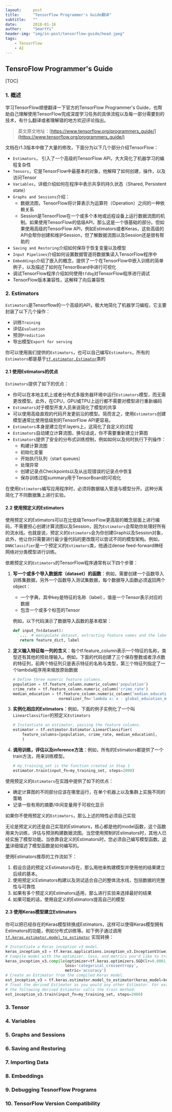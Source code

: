 ```yaml
---
layout:     post
title:      "TensorFlow Programmer's Guide翻译"
subtitle:   ""
date:       2018-01-18
author:     "SmartYi"
header-img: "img/in-post/tensorflow-guide/head.jpeg"
tags:
    - TensorFlow
    - AI
---
```


## TensroFlow Programmer's Guide

[TOC]

### 1. 概述

学习TensorFlow顺便翻译一下官方的TensorFlow Programmer's Guide，也帮助自己理解使用TensorFlow完成深度学习任务的具体流程以及每一部分需要到的技术，有什么翻译或者理解错的地方欢迎评论指出。

> 英文原文地址：[https://www.tensorflow.org/programmers_guide/](https://www.tensorflow.org/programmers_guide/)

文档在r1.3版本中做了大量的修改，下面分为以下几个部分介绍TensorFlow：

- `Estimators`， 引入了一个高级的TensorFlow API，大大简化了机器学习的编程复杂性
- `Tensors`，它是TensorFlow中最基本的对象，他解释了如何创建，操作，以及访问Tensor
- `Variables`，详细介绍如何在程序中表示共享的持久状态（Shared, Persistent state）
- `Graphs and Sessions`介绍：
  - 数据流图，TensorFlow将计算表示为运算符（Operation）之间的一种依赖关系
  - Session是TensorFlow在一个或多个本地或远程设备上运行数据流图的机制。如果使用TensorFlow的低级API，那么这是一个很基础的部分。但如果使用高级的TensorFlow API，例如Estimators或者Keras，这些高级的API会帮你创建和维护Session，但了解数据流图以及Session还是很有帮助的
- `Saving and Restoring`介绍如何保存于恢复变量以及模型
- `Input Pipelines`介绍如何设置数据管道将数据集读入TensorFlow程序中
- `Embeddings`介绍了嵌入的概念，提供了一个在TensorFlow中嵌入训练的简单例子，以及描述了如何在TensorBoard中进行可视化
- 调试TensorFlow程序介绍如何使用`tfdbg`对TensorFlow程序进行调试
- TensorFlow版本兼容性，这解释了向后兼容性

### 2. Estimators

`Estimators`是Tensorflow的一个高级的API，极大地简化了机器学习编程，它主要封装了以下几个操作：

- 训练`Training`
- 评估`Evaluation`
- 预测`Prediction`
- 导出模型`Export for serving`

你可以使用我们提供的`Estimators`，也可以自己编写`Estimators`，所有的`Estimators`都是基于[`tf.estimator.Estimator`](https://www.tensorflow.org/api_docs/python/tf/estimator/Estimator)类的

#### 2.1 使用Estimators的优点

`Estimators`提供了如下的优点：

- 你可以在本地主机上或者分布式多服务器环境中运行`Estimators`模型，而无需更改模型。此外，在CPU，GPU或TPU上运行都不需要对模型进行重新编码
- `Estimators`对于模型开发人员来说简化了模型的共享
- 可以使用高级直观的代码开发更前沿的模型。简而言之，使用`Estimators`创建模型通常比使用低级别的TensorFlow API更容易。
- `Estimators`本身是建立在tf.layers上，这简化了自定义的过程
- `Estimators`自动建立计算流图，换句话说，你不需要重新建立计算图
- `Estimators`提供了安全的分布式训练控制，例如如何以及何时执行下列操作：
  - 构建计算流图
  - 初始化变量
  - 开始执行队列（start queues）
  - 处理异常
  - 创建记录点Checkpoints以及从出现错误的记录点中恢复
  - 保存训练过程summary用于TensorBoard的可视化

在使用`Estimators`编写应用程序时，必须将数据输入管道与模型分开。这种分离简化了不同数据集上进行实验。

#### 2.2 使用预定义的Estimators

使用预定义的Estimators可以在比低级TensorFlow更高层的概念层面上进行编码，不需要担心创建计算流图以及Session，因为`Estimators`会帮助你处理好所有的流水线。也就是说，预定义的`Estimators`会为你创建Graph以及Session对象，此外，他让你只需要进行最少量代码的更改既可以尝试不同的模型架构。例如，`DNNClassifier`是一个预定义的`Estimators`类，他通过dense feed-forward神经网络对分类模型进行训练。

依赖预定义的`Estimators`的TensorFlow程序通常有以下四个步骤：

1. **写一个或多个导入数据库（dataset）的函数**：例如，需要创建一个函数导入训练集数据，另外一个函数导入测试集数据，每个数据导入函数必须返回两个object：

   - 一个字典，其中key是特征的名称（label），值是一个Tensor表示对应的数据
   - 包含一个或多个标签的Tensor

   例如，以下代码演示了数据导入函数的基本框架：

   ```python
   def input_fn(dataset):
      ...  # manipulate dataset, extracting feature names and the label
      return feature_dict, label
   ```

2. **定义输入特征每一列的含义**：每个tf.feature_column表示一个特征的名称，类型还有其他的预处理输入。例如，下面的代码创建了三个保存整数或者浮点数的特征列，前两个特征列只是表示特征的名称与类型，第三个特征列指定了一个lambda程序用来缩放原始数据

   ```python
   # Define three numeric feature columns.
   population = tf.feature_column.numeric_column('population')
   crime_rate = tf.feature_column.numeric_column('crime_rate')
   median_education = tf.feature_column.numeric_column('median_education',
                       normalizer_fn='lambda x: x - global_education_mean')
   ```

3. **实例化相应的Estimators**：例如，下面的例子实例化了一个叫`LinearClassifier`的预定义`Estimators`

   ```python
   # Instantiate an estimator, passing the feature columns.
   estimator = tf.estimator.Estimator.LinearClassifier(
       feature_columns=[population, crime_rate, median_education],
       )
   ```

4. **调用训练，评估以及inference方法**：例如，所有的Estimators都提供了一个train方法，用来训练模型。

   ```python
   # my_training_set is the function created in Step 1
   estimator.train(input_fn=my_training_set, steps=2000)
   ```

使用预定义的`Estimators`在实践中提供了如下的优点：

- 确定计算图的不同部分应该在哪里运行，在单个机器上以及集群上实施不同的策略
- 记录一些有用的摘要/中间变量用于可视化显示

如果你不使用预定义的`Estimators`，那么上述的特性必须自己实现

无论是预定义的还是自己实现的Estimators，核心都是他的model函数，这个函数用来为训练，评估与预测构建数据流图。当您使用预制的Estimators时，其他人已经实施了模型功能。当依靠自定义的Estimators时，您必须自己编写模型函数。[这里](https://www.tensorflow.org/extend/estimators)详细描述了模型函数是如何编写的。

使用Estimators推荐的工作流如下：

1. 假设合适的预定义Estimators存在，那么用他来构建模型并使用他的结果建立后续的基本。
2. 使用预定义Estimators构建以及测试适合自己的整体流水线，包括数据的完整性与可靠性
3. 如果有多个预定义的Estimators适用，那么进行实验来选择最好的结果
4. 如果可能的话，使用自定义的Estimators提高自己的模型

#### 2.3 使用Keras模型建立Estimators

你可以把已经存在的Keras模型转换成Estimators，这样可以使得Keras模型拥有Estimators的功能，例如分布式训练等。如下例子通过调用[`tf.keras.estimator.model_to_estimator`](https://www.tensorflow.org/api_docs/python/tf/keras/estimator/model_to_estimator) 实现转换：

```python
# Instantiate a Keras inception v3 model.
keras_inception_v3 = tf.keras.applications.inception_v3.InceptionV3(weights=None)
# Compile model with the optimizer, loss, and metrics you'd like to train with.
keras_inception_v3.compile(optimizer=tf.keras.optimizers.SGD(lr=0.0001, momentum=0.9),
                          loss='categorical_crossentropy',
                          metric='accuracy')
# Create an Estimator from the compiled Keras model.
est_inception_v3 = tf.keras.estimator.model_to_estimator(keras_model=keras_inception_v3)
# Treat the derived Estimator as you would any other Estimator. For example,
# the following derived Estimator calls the train method:
est_inception_v3.train(input_fn=my_training_set, steps=2000)
```

### 3. Tensor

### 4. Variables

### 5. Graphs and Sessions

### 6. Saving and Restoring

### 7. Importing Data

### 8. Embeddings

### 9. Debugging TesnorFlow Programs

### 10. TensorFlow Version Compatibility


